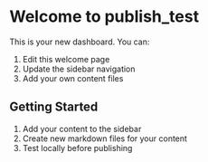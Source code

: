 # Welcome to publish_test

This is your new dashboard. You can:

1. Edit this welcome page
2. Update the sidebar navigation
3. Add your own content files

## Getting Started

1. Add your content to the sidebar
2. Create new markdown files for your content
3. Test locally before publishing

